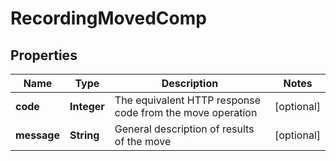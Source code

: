 
# RecordingMovedComp

## Properties
Name | Type | Description | Notes
------------ | ------------- | ------------- | -------------
**code** | **Integer** | The equivalent HTTP response code from the move operation |  [optional]
**message** | **String** | General description of results of the move |  [optional]



